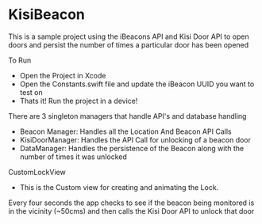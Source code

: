 # KisiBeacon

This is a sample project using the iBeacons API and Kisi Door API to open doors and persist the number of times a particular door has been opened

To Run
- Open the Project in Xcode
- Open the Constants.swift file and update the iBeacon UUID you want to test on
- Thats it! Run the project in a device!

There are 3 singleton managers that handle API's and database handling
- Beacon Manager: Handles all the Location And Beacon API Calls
- KisiDoorManager: Handles the API Call for unlocking of a beacon door
- DataManager: Handles the persistence of the Beacon along with the number of times it was unlocked

CustomLockView
- This is the Custom view for creating and animating the Lock.

Every four seconds the app checks to see if the beacon being monitored is in the vicinity (~50cms) and then calls the Kisi Door API to unlock that door
